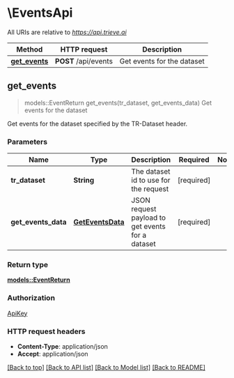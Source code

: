 # \EventsApi

All URIs are relative to *https://api.trieve.ai*

Method | HTTP request | Description
------------- | ------------- | -------------
[**get_events**](EventsApi.md#get_events) | **POST** /api/events | Get events for the dataset



## get_events

> models::EventReturn get_events(tr_dataset, get_events_data)
Get events for the dataset

Get events for the dataset specified by the TR-Dataset header.

### Parameters


Name | Type | Description  | Required | Notes
------------- | ------------- | ------------- | ------------- | -------------
**tr_dataset** | **String** | The dataset id to use for the request | [required] |
**get_events_data** | [**GetEventsData**](GetEventsData.md) | JSON request payload to get events for a dataset | [required] |

### Return type

[**models::EventReturn**](EventReturn.md)

### Authorization

[ApiKey](../README.md#ApiKey)

### HTTP request headers

- **Content-Type**: application/json
- **Accept**: application/json

[[Back to top]](#) [[Back to API list]](../README.md#documentation-for-api-endpoints) [[Back to Model list]](../README.md#documentation-for-models) [[Back to README]](../README.md)

